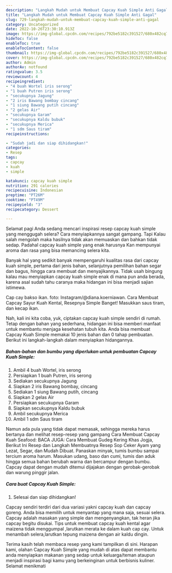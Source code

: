```yaml
---
description: "Langkah Mudah untuk Membuat Capcay Kuah Simple Anti Gagal"
title: "Langkah Mudah untuk Membuat Capcay Kuah Simple Anti Gagal"
slug: 729-langkah-mudah-untuk-membuat-capcay-kuah-simple-anti-gagal
category: Uncategorized
date: 2022-10-26T23:30:10.913Z
image: https://img-global.cpcdn.com/recipes/792be5182c391527/680x482cq70/capcay-kuah-simple-foto-resep-utama.jpg
hideToc: false
enableToc: true
enableTocContent: false
thumbnail: https://img-global.cpcdn.com/recipes/792be5182c391527/680x482cq70/capcay-kuah-simple-foto-resep-utama.jpg
cover: https://img-global.cpcdn.com/recipes/792be5182c391527/680x482cq70/capcay-kuah-simple-foto-resep-utama.jpg
author: Admin
authorAv: notfound
ratingvalue: 3.5
reviewcount: 4
recipeingredient:
- "4 buah Wortel iris serong"
- "1 buah Putren iris serong"
- "secukupnya Jagung"
- "2 iris Bawang bombay cincang"
- "1 siung Bawang putih cincang"
- "2 gelas Air"
- "secukupnya Garam"
- "secukupnya Kaldu bubuk"
- "secukupnya Merica"
- "1 sdm Saus tiram"
recipeinstructions:

- "Sudah jadi dan siap dihidangkan!"
categories:
- Resep
tags:
- capcay
- kuah
- simple

katakunci: capcay kuah simple 
nutrition: 291 calories
recipecuisine: Indonesian
preptime: "PT26M"
cooktime: "PT49M"
recipeyield: "3"
recipecategory: Dessert

---
```



Selamat pagi Anda sedang mencari inspirasi resep capcay kuah simple yang menggugah selera? Cara menyiapkannya sangat gampang. Tapi Kalau salah mengolah maka hasilnya tidak akan memuaskan dan bahkan tidak sedap. Padahal capcay kuah simple yang enak harusnya Kan mempunyai aroma dan rasa yang bisa memancing selera kita.


Banyak hal yang sedikit banyak mempengaruhi kualitas rasa dari capcay kuah simple, pertama dari jenis bahan, selanjutnya pemilihan bahan segar dan bagus, hingga cara membuat dan menyajikannya. Tidak usah bingung kalau mau menyiapkan capcay kuah simple enak di mana pun anda berada, karena asal sudah tahu caranya maka hidangan ini bisa menjadi sajian istimewa.

Cap cay bakso ikan. foto: Instagram/@diana.koerniawan. Cara Membuat Capcay Sayur Kuah Kental, Resepnya Simple Banget! Masukkan saus tiram, dan kecap ikan.


Nah, kali ini kita coba, yuk, ciptakan capcay kuah simple sendiri di rumah. Tetap dengan bahan yang sederhana, hidangan ini bisa memberi manfaat untuk membantu menjaga kesehatan tubuh kita. Anda bisa membuat Capcay Kuah Simple memakai 10 jenis bahan dan 0 tahap pembuatan. Berikut ini langkah-langkah dalam menyiapkan hidangannya.

<!--inarticleads1-->

##### Bahan-bahan dan bumbu yang diperlukan untuk pembuatan Capcay Kuah Simple:

1. Ambil 4 buah Wortel, iris serong
1. Persiapkan 1 buah Putren, iris serong
1. Sediakan secukupnya Jagung
1. Siapkan 2 iris Bawang bombay, cincang
1. Sediakan 1 siung Bawang putih, cincang
1. Siapkan 2 gelas Air
1. Persiapkan secukupnya Garam
1. Siapkan secukupnya Kaldu bubuk
1. Ambil secukupnya Merica
1. Ambil 1 sdm Saus tiram


Namun ada pula yang tidak dapat memasak, sehingga mereka harus bertanya dan melihat resep-resep yang gampang Cara Membuat Capcay Kuah Seafood: BACA JUGA: Cara Membuat Gudeg Kering Khas Jogja, Berikut Ini Resep dan Langkah Membuatnya Resep Sop Ceker Ayam yang Lezat, Segar, dan Mudah Dibuat. Panaskan minyak, tumis bumbu sampai tercium aroma harum. Masukan udang, baso dan cumi, tumis dan aduk hingga semua bahan berubah warna dan bercampur dengan bumbu. Capcay dapat dengan mudah ditemui dijajakan dengan gerobak-gerobak dan warung pinggir jalan. 

<!--inarticleads2-->

##### Cara buat Capcay Kuah Simple:


1. Selesai dan siap dihidangkan!

Capcay sendiri terdiri dari dua variasi yakni capcay kuah dan capcay goreng. Anda bisa memilih untuk menyantap yang mana saja, sesuai selera. Capcay adalah masakan yang simple dan mengenyangkan, tak heran jika capcay begitu disukai. Tips untuk membuat capcay kuah kental agar maizena tidak menggumpal ,larutkan merata ke dalam kuah cap cay. Untuk menambah selera,larutkan tepung maizena dengan air kaldu dingin. 

Terima kasih telah membaca resep yang kami tampilkan di sini. Harapan kami, olahan Capcay Kuah Simple yang mudah di atas dapat membantu anda menyiapkan makanan yang sedap untuk keluarga/teman ataupun menjadi inspirasi bagi kamu yang berkeinginan untuk berbisnis kuliner. Selamat menikmati
